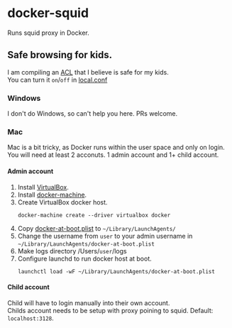 # docker-squid

Runs squid proxy in Docker.  

## Safe browsing for kids.  
I am compiling an [ACL](mnt/etc/squid/conf.d/kids/whitelist) that I believe is safe for my kids.  
You can turn it `on`/`off` in [local.conf](mnt/etc/squid/conf.d/local.conf)  

### Windows
I don't do Windows, so can't help you here. PRs welcome.  

### Mac
Mac is a bit tricky, as Docker runs within the user space and only on login.   
You will need at least 2 acconuts. 1 admin account and 1+ child account. 

#### Admin account
1. Install [VirtualBox](https://www.virtualbox.org).
1. Install [docker-machine](https://docs.docker.com/machine/install-machine/).
1. Create VirtualBox docker host.
    ```
    docker-machine create --driver virtualbox docker
    ```
1. Copy [docker-at-boot.plist](osx/docker-at-boot.plist) to `~/Library/LaunchAgents/`
1. Change the username from `user` to your admin username in `~/Library/LaunchAgents/docker-at-boot.plist`
1. Make logs directory /Users/`user`/logs
1. Configure launchd to run docker host at boot.
    ```
    launchctl load -wF ~/Library/LaunchAgents/docker-at-boot.plist
    ```

#### Child account
Child will have to login manually into their own account.  
Childs account needs to be setup with proxy poining to squid. Default: `localhost:3128`.  

